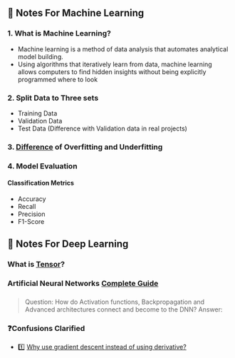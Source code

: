 ## :ledger: Notes For Machine Learning

### 1. What is Machine Learning?
* Machine learning is a method of data analysis that automates analytical model building.
* Using algorithms that iteratively learn from data, machine learning allows computers to find hidden insights without being explicitly programmed where to look

### 2. Split Data to Three sets 
* Training Data
* Validation Data
* Test Data (Difference with Validation data in real projects)

### 3. [Difference](https://towardsdatascience.com/what-are-overfitting-and-underfitting-in-machine-learning-a96b30864690) of Overfitting and Underfitting

### 4. Model Evaluation
#### Classification Metrics
* Accuracy
* Recall
* Precision
* F1-Score

## :ledger: Notes For Deep Learning

### What is [Tensor](https://zhuanlan.zhihu.com/p/48982978)? 

### Artificial Neural Networks [Complete Guide](https://missinglink.ai/guides/neural-network-concepts/complete-guide-artificial-neural-networks/)

### 

> Question: How do Activation functions, Backpropagation and Advanced architectures connect and become to the DNN?
> Answer:
### :question:Confusions Clarified
* :one: [Why use gradient descent instead of using derivative?](https://stats.stackexchange.com/questions/212619/why-is-gradient-descent-required)
